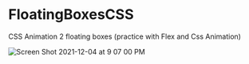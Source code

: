 # FloatingBoxesCSS
CSS Animation 2 floating boxes (practice with Flex and Css Animation) 

![Screen Shot 2021-12-04 at 9 07 00 PM](https://user-images.githubusercontent.com/58197108/144734476-b37affac-56f0-4a1b-a614-d2b15db77bc3.png)
